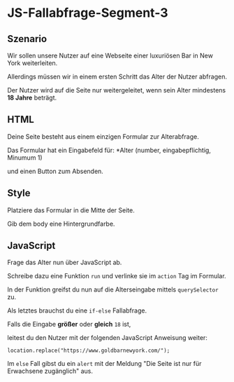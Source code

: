 # JS-Fallabfrage-Segment-3

## Szenario
Wir sollen unsere Nutzer auf eine Webseite einer luxuriösen Bar in New York weiterleiten.

Allerdings müssen wir in einem ersten Schritt das Alter der Nutzer abfragen.

Der Nutzer wird auf die Seite nur weitergeleitet, wenn sein Alter mindestens **18 Jahre** beträgt.

## HTML
Deine Seite besteht aus einem einzigen Formular zur Alterabfrage.

Das Formular hat ein Eingabefeld für:
*Alter (number, eingabepflichtig, Minumum 1)

und einen Button zum Absenden.

## Style
Platziere das Formular in die Mitte der Seite.

Gib dem body eine Hintergrundfarbe.

## JavaScript
Frage das Alter nun über JavaScript ab.

Schreibe dazu eine Funktion `run` und verlinke sie im `action` Tag im Formular.

In der Funktion greifst du nun auf die Alterseingabe mittels `querySelector` zu.

Als letztes brauchst du eine `if-else` Fallabfrage.

Falls die Eingabe **größer** oder **gleich** `18` ist,

leitest du den Nutzer mit der folgenden JavaScript Anweisung weiter:

`location.replace("https://www.goldbarnewyork.com/");`

Im `else` Fall gibst du ein `alert` mit der Meldung "Die Seite ist nur für Erwachsene zugänglich" aus.
